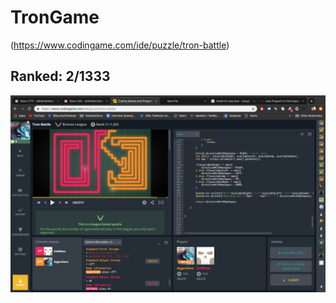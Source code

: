 # TronGame 
(https://www.codingame.com/ide/puzzle/tron-battle)
## Ranked: 2/1333

![alt text](https://github.com/abhishekBhartiProjects/TronGame/blob/master/tronGame.png)



